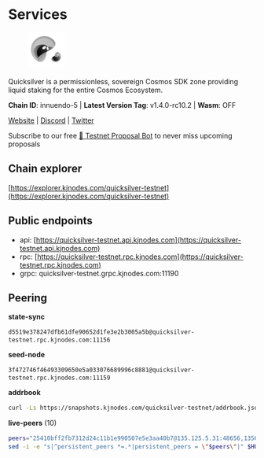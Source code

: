 # Services

<figure><img src="https://raw.githubusercontent.com/kj89/cosmos-images/main/logos/quicksilver.png" alt=""><figcaption></figcaption></figure>

Quicksilver is a permissionless, sovereign Cosmos SDK zone providing liquid staking for the entire Cosmos Ecosystem.

**Chain ID**: innuendo-5 | **Latest Version Tag**: v1.4.0-rc10.2 | **Wasm**: OFF

[Website](https://quicksilver.zone) | [Discord](https://discord.gg/quicksilverprotocol) | [Twitter](https://twitter.com/quicksilverzone)



Subscribe to our free [🤖 Testnet Proposal Bot](https://t.me/kjnodes_testnet_proposal_bot) to never miss upcoming proposals


## Chain explorer
[https://explorer.kjnodes.com/quicksilver-testnet](https://explorer.kjnodes.com/quicksilver-testnet)

## Public endpoints

* api: [https://quicksilver-testnet.api.kjnodes.com](https://quicksilver-testnet.api.kjnodes.com)
* rpc: [https://quicksilver-testnet.rpc.kjnodes.com](https://quicksilver-testnet.rpc.kjnodes.com)
* grpc: quicksilver-testnet.grpc.kjnodes.com:11190

## Peering

**state-sync**

```text
d5519e378247dfb61dfe90652d1fe3e2b3005a5b@quicksilver-testnet.rpc.kjnodes.com:11156
```

**seed-node**

```text
3f472746f46493309650e5a033076689996c8881@quicksilver-testnet.rpc.kjnodes.com:11159
```

**addrbook**
```bash
curl -Ls https://snapshots.kjnodes.com/quicksilver-testnet/addrbook.json > $HOME/.quicksilverd/config/addrbook.json
```

**live-peers** (10)
```bash
peers="25410bff2fb7312d24c11b1e990507e5e3aa40b7@135.125.5.31:48656,13564ca7ffcc8fa6bcc6d405c96fe8c724ec17da@88.99.213.25:11656,a637b94cb989909cc182623748ef179b0659f148@65.109.23.114:11156,a37474c1f254cd4b16d924327a755c914e8e7d86@65.109.30.53:26656,ee6bae1a6d4a1e07f1e4bc7963cabedc6b73426e@94.130.137.119:26656,78acdbabc08231765444b3143a222d433a5157e1@142.132.205.94:15651,858ba6bc33a6d13fdd9ddad344d788dcf91cf565@142.132.151.99:15651,0551eaa0db7097274410ee27a71672817e314b83@167.235.245.191:26656,7781c28c240e85474425040f744b501d99120d1d@195.201.108.152:11656,d5519e378247dfb61dfe90652d1fe3e2b3005a5b@65.109.68.190:11156"
sed -i -e "s|^persistent_peers *=.*|persistent_peers = \"$peers\"|" $HOME/.quicksilverd/config/config.toml
```
